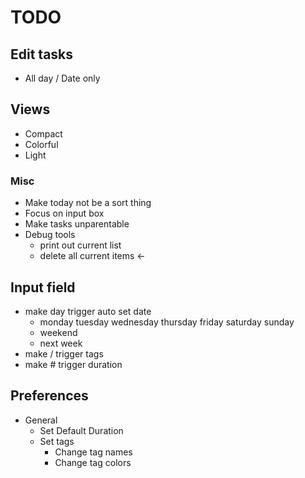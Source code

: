 # TODO
## Edit tasks
- All day / Date only
## Views
- Compact
- Colorful
- Light 
### Misc
- Make today not be a sort thing
- Focus on input box
- Make tasks unparentable
- Debug tools
  - print out current list
  - delete all current items <-
## Input field
- make day trigger auto set date
  - monday tuesday wednesday thursday friday saturday sunday
  - weekend
  - next week
- make / trigger tags
- make # trigger duration
## Preferences
- General
  - Set Default Duration
  - Set tags
    - Change tag names
    - Change tag colors